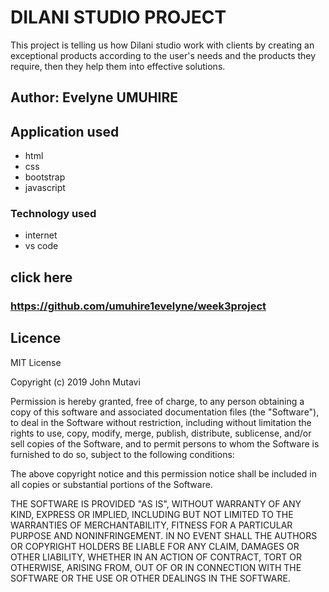 # DILANI STUDIO PROJECT

This project is telling us how Dilani studio work with clients by creating an exceptional products according to the user's needs and the products they require, then they help them into effective solutions.

## Author: Evelyne UMUHIRE

## Application used

- html
- css
- bootstrap
- javascript

### Technology used

- internet
- vs code

## click here
### https://github.com/umuhire1evelyne/week3project

## Licence

MIT License

Copyright (c) 2019 John Mutavi

Permission is hereby granted, free of charge, to any person obtaining a copy
of this software and associated documentation files (the "Software"), to deal
in the Software without restriction, including without limitation the rights
to use, copy, modify, merge, publish, distribute, sublicense, and/or sell
copies of the Software, and to permit persons to whom the Software is
furnished to do so, subject to the following conditions:

The above copyright notice and this permission notice shall be included in all
copies or substantial portions of the Software.

THE SOFTWARE IS PROVIDED "AS IS", WITHOUT WARRANTY OF ANY KIND, EXPRESS OR
IMPLIED, INCLUDING BUT NOT LIMITED TO THE WARRANTIES OF MERCHANTABILITY,
FITNESS FOR A PARTICULAR PURPOSE AND NONINFRINGEMENT. IN NO EVENT SHALL THE
AUTHORS OR COPYRIGHT HOLDERS BE LIABLE FOR ANY CLAIM, DAMAGES OR OTHER
LIABILITY, WHETHER IN AN ACTION OF CONTRACT, TORT OR OTHERWISE, ARISING FROM,
OUT OF OR IN CONNECTION WITH THE SOFTWARE OR THE USE OR OTHER DEALINGS IN THE
SOFTWARE.
